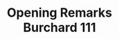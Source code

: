 ---
type: lecture
start_time: "09:15"
end_time: "09:30"
title: "Opening Remarks <br /> Burchard 111"
presenter: 
description: "By Dr. Min Song (ECE Department Chair)"
---